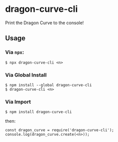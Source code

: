 # dragon-curve-cli
Print the Dragon Curve to the console!

## Usage
### Via `npx`:
```
$ npx dragon-curve-cli <n>
```

### Via Global Install
```
$ npm install --global dragon-curve-cli
$ dragon-curve-cli <n>
```

### Via Import
```
$ npm install dragon-curve-cli
```
then:
```
const dragon_curve = require('dragon-curve-cli');
console.log(dragon_curve.create(<n>));
```